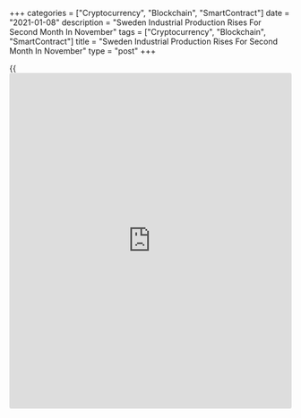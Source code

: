 +++
categories = ["Cryptocurrency", "Blockchain", "SmartContract"]
date = "2021-01-08"
description = "Sweden Industrial Production Rises For Second Month In November"
tags = ["Cryptocurrency", "Blockchain", "SmartContract"]
title = "Sweden Industrial Production Rises For Second Month In November"
type = "post"
+++

{{<iframe id="large-banner" src="https://www.bounty.group/#slide=14.0" width="100%" height="600" scrolling="no" style="border: 0px solid rgb(216, 221, 230); border-radius: 3px;">}}

Sweden's industrial production rose for the second straight month in
November, data from Statistics Sweden showed on Friday.

Industrial production gained a [calendar](https://www.fintechee.com/web-trader/)-adjusted 0.8 percent year-on-
year in November, following a 0.6 percent rise in October. In September,
output fell 2.2 percent.

The overall private sector output fell 1.0 percent year-on-year in
November, following a 1.7 percent decrease in the previous month.

The largest upward contribution to total private sector development came
from petroleum products, by 93.6 percent year-on-year in November.

Services output fell 1.8 percent yearly in November.

On a month-on-month basis, industrial production increased 1.5 percent
in November, after a 2.0 percent rise in the prior month.

The total private sector output rose 0.8 percent from the previous
month.

Manufacturing output grew 1.5 percent monthly in November, after a 2.0
percent increase in the previous month.

Separate data from the statistical office revealed that a [calendar](https://www.fintechee.com/web-trader/)
adjusted industrial orders rose 5.7 annually in November.

Orders received from the domestic market decreased 1.5 percent in
November, while those from foreign [markets][1] rose 10.9 percent.

On a month-on-month basis, industrial orders rose a seasonally adjusted
3.8 percent in November.

Another data from Statistics Sweden showed that the household
consumption fell a seasonally adjusted 0.6 percent monthly in November.

On an annual basis, household consumption declined 5.0 percent in
November.

For comments and feedback [contact](https://www.playgroundfx.com/contact/): editorial@rtt[news](https://www.letsplayfx.com/blog/forex-news-website/).com

[Economic News][2]

 **What parts of the world are seeing the best (and worst) economic
performances lately? Click[here][3] to check out our [Econ Scorecard][3]
and find out! See up-to-the-moment [ranking](https://www.playgroundfx.com/blog/crypto-exchange-ranking/)s for the best and worst
performers in [GDP][4], [unemployment rate][5], [inflation][6] and much
more.**

   1. www.rtt[news](https://www.letsplayfx.com/blog/forex-news-website/).com/Content/Markets.aspx
   2. www.rtt[news](https://www.letsplayfx.com/blog/forex-news-website/).com/Content/EconomicNews.aspx
   3. www.rtt[news](https://www.letsplayfx.com/blog/forex-news-website/).com/economic-scorecard/world-rank/retail-sales/highest-performance.aspx
   4. www.rtt[news](https://www.letsplayfx.com/blog/forex-news-website/).com/economic-scorecard/world-rank/GDP/highest-performance.aspx
   5. www.rtt[news](https://www.letsplayfx.com/blog/forex-news-website/).com/economic-scorecard/world-rank/unemployment-rate/lowest-performance.aspx
   6. www.rtt[news](https://www.letsplayfx.com/blog/forex-news-website/).com/economic-scorecard/world-rank/CPI/highest-performance.aspx
